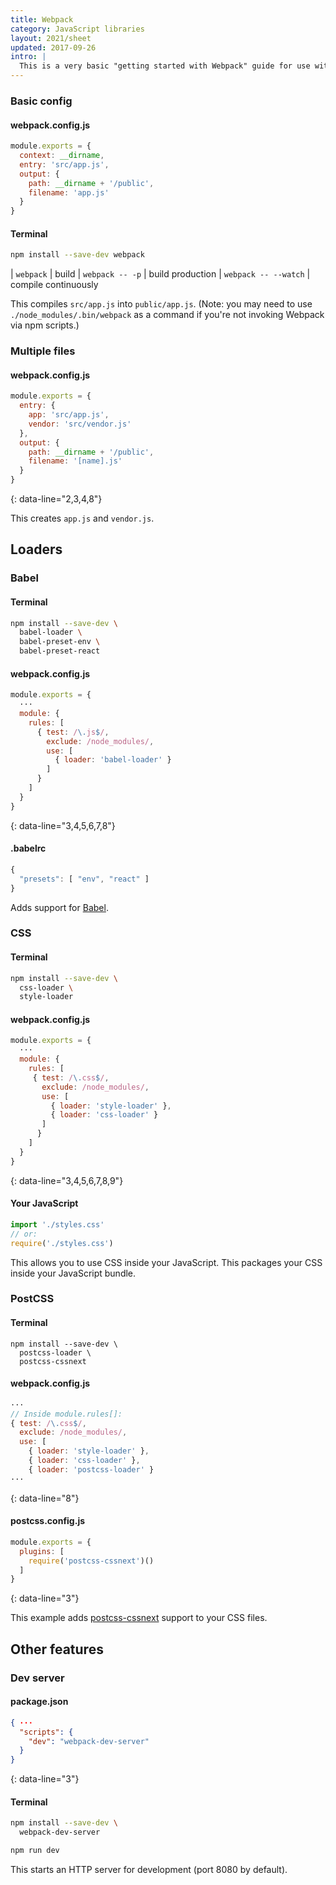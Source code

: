 ```yaml
---
title: Webpack
category: JavaScript libraries
layout: 2021/sheet
updated: 2017-09-26
intro: |
  This is a very basic "getting started with Webpack" guide for use with [Webpack](https://webpack.js.org) v3. This doesn't cover all features, but it should get you started in understanding the config file format.
---
```


### Basic config

#### webpack.config.js

```js
module.exports = {
  context: __dirname,
  entry: 'src/app.js',
  output: {
    path: __dirname + '/public',
    filename: 'app.js'
  }
}
```

#### Terminal

```bash
npm install --save-dev webpack
```

| `webpack` | build
| `webpack -- -p` | build production
| `webpack -- --watch` | compile continuously

This compiles `src/app.js` into `public/app.js`. (Note: you may need to use `./node_modules/.bin/webpack` as a command if you're not invoking Webpack via npm scripts.)

### Multiple files

#### webpack.config.js

```js
module.exports = {
  entry: {
    app: 'src/app.js',
    vendor: 'src/vendor.js'
  },
  output: {
    path: __dirname + '/public',
    filename: '[name].js'
  }
}
```
{: data-line="2,3,4,8"}

This creates `app.js` and `vendor.js`.

## Loaders

### Babel

#### Terminal

```bash
npm install --save-dev \
  babel-loader \
  babel-preset-env \
  babel-preset-react
```

#### webpack.config.js

```js
module.exports = {
  ···
  module: {
    rules: [
      { test: /\.js$/,
        exclude: /node_modules/,
        use: [
          { loader: 'babel-loader' }
        ]
      }
    ]
  }
}
```
{: data-line="3,4,5,6,7,8"}

#### .babelrc

```js
{
  "presets": [ "env", "react" ]
}
```

Adds support for [Babel](http://babeljs.io).

### CSS

#### Terminal

```bash
npm install --save-dev \
  css-loader \
  style-loader
```

#### webpack.config.js

```js
module.exports = {
  ···
  module: {
    rules: [
     { test: /\.css$/,
       exclude: /node_modules/,
       use: [
         { loader: 'style-loader' },
         { loader: 'css-loader' }
       ]
      }
    ]
  }
}
```
{: data-line="3,4,5,6,7,8,9"}

#### Your JavaScript

```js
import './styles.css'
// or:
require('./styles.css')
```

This allows you to use CSS inside your JavaScript. This packages your CSS inside your JavaScript bundle.

### PostCSS

#### Terminal

```
npm install --save-dev \
  postcss-loader \
  postcss-cssnext
```

#### webpack.config.js

```js
···
// Inside module.rules[]:
{ test: /\.css$/,
  exclude: /node_modules/,
  use: [
    { loader: 'style-loader' },
    { loader: 'css-loader' },
    { loader: 'postcss-loader' }
···
```
{: data-line="8"}

#### postcss.config.js

```js
module.exports = {
  plugins: [
    require('postcss-cssnext')()
  ]
}
```
{: data-line="3"}

This example adds [postcss-cssnext](https://www.npmjs.com/package/postcss-cssnext) support to your CSS files.

## Other features

### Dev server

#### package.json

```json
{ ···
  "scripts": {
    "dev": "webpack-dev-server"
  }
}
```
{: data-line="3"}

#### Terminal

```bash
npm install --save-dev \
  webpack-dev-server
```

```bash
npm run dev
```

This starts an HTTP server for development (port 8080 by default).
